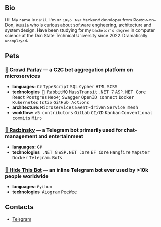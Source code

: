 ## Bio
Hi! My name is `Danil`. I'm an `19yo` `.NET` backend developer from Rostov-on-Don, `Russia` who is curious about software engineering, architecture and system design. Have been studying for my `bachelor's degree` in computer science at the Don State Technical University since 2022. Dramatically `unemployed`.


## Pets
### __[🥇 Crowd Parlay](https://github.com/crowdparlay)__ — a C2C bet aggregation platform on microservices
- **languages:** <kbd>C#</kbd> <kbd>TypeScript</kbd> <kbd>SQL</kbd> <kbd>Cypher</kbd> <kbd>HTML</kbd> <kbd>SCSS</kbd>
- **technologies:** <kbd>🦄 RabbitMQ</kbd> <kbd>MassTransit</kbd> <kbd>.NET 7</kbd> <kbd>ASP.NET Core</kbd> <kbd>React</kbd> <kbd>Postgres</kbd> <kbd>Neo4j</kbd> <kbd>Swagger</kbd> <kbd>OpenID Connect</kbd> <kbd>Docker</kbd> <kbd>Kubernetes</kbd> <kbd>Istio</kbd> <kbd>GitHub Actions</kbd>
- **architecture:** <kbd>Microservices</kbd> <kbd>Event-driven</kbd> <kbd>Service mesh</kbd>
- **workflow:** <kbd>>5 contributors</kbd> <kbd>GitLab</kbd> <kbd>CI/CD</kbd> <kbd>Kanban</kbd> <kbd>Conventional commits</kbd> <kbd>Miro</kbd>
### __[🥈 Radzinsky](https://github.com/undrcrxwn/radzinsky)__ — a Telegram bot primarily used for chat-management and entertainment
- **languages:** <kbd>C#</kbd>
- **technologies:** <kbd>.NET 8</kbd> <kbd>ASP.NET Core</kbd> <kbd>EF Core</kbd> <kbd>Hangfire</kbd> <kbd>Mapster</kbd> <kbd>Docker</kbd> <kbd>Telegram.Bots</kbd>
### __[🥉 Hide This Bot](https://github.com/undrcrxwn/hide-this-bot)__ — an inline Telegram bot ever used by >10k people worldwide
- **languages:** <kbd>Python</kbd>
- **technologies:** <kbd>Aiogram</kbd> <kbd>PeeWee</kbd>


## Contacts
- [Telegram](https://t.me/undrcrxwn)
